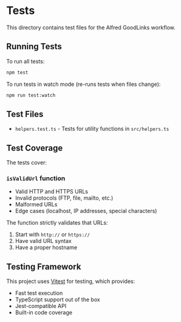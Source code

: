 # Tests

This directory contains test files for the Alfred GoodLinks workflow.

## Running Tests

To run all tests:

```bash
npm test
```

To run tests in watch mode (re-runs tests when files change):

```bash
npm run test:watch
```

## Test Files

- `helpers.test.ts` - Tests for utility functions in `src/helpers.ts`

## Test Coverage

The tests cover:

### `isValidUrl` function

- Valid HTTP and HTTPS URLs
- Invalid protocols (FTP, file, mailto, etc.)
- Malformed URLs
- Edge cases (localhost, IP addresses, special characters)

The function strictly validates that URLs:

1. Start with `http://` or `https://`
2. Have valid URL syntax
3. Have a proper hostname

## Testing Framework

This project uses [Vitest](https://vitest.dev/) for testing, which provides:

- Fast test execution
- TypeScript support out of the box
- Jest-compatible API
- Built-in code coverage
